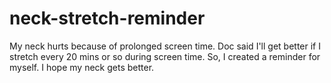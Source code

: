 # neck-stretch-reminder
My neck hurts because of prolonged screen time. Doc said I'll get better if I stretch every 20 mins or so during screen time. So, I created a reminder for myself. I hope my neck gets better. 
